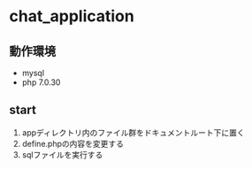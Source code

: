# chat_application

## 動作環境
- mysql
- php 7.0.30

## start
1. appディレクトリ内のファイル群をドキュメントルート下に置く
2. define.phpの内容を変更する
3. sqlファイルを実行する
